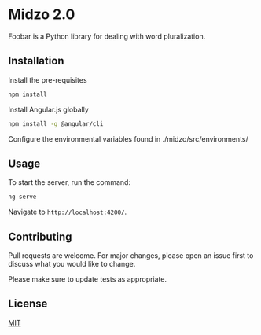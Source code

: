 # Midzo 2.0

Foobar is a Python library for dealing with word pluralization.

## Installation

Install the pre-requisites

```bash
npm install
```

Install Angular.js globally

```bash
npm install -g @angular/cli
```

Configure the environmental variables found in ./midzo/src/environments/

## Usage

To start the server, run the command:

```python
ng serve
```

Navigate to `http://localhost:4200/`.

## Contributing

Pull requests are welcome. For major changes, please open an issue first to discuss what you would like to change.

Please make sure to update tests as appropriate.

## License

[MIT](https://choosealicense.com/licenses/mit/)

